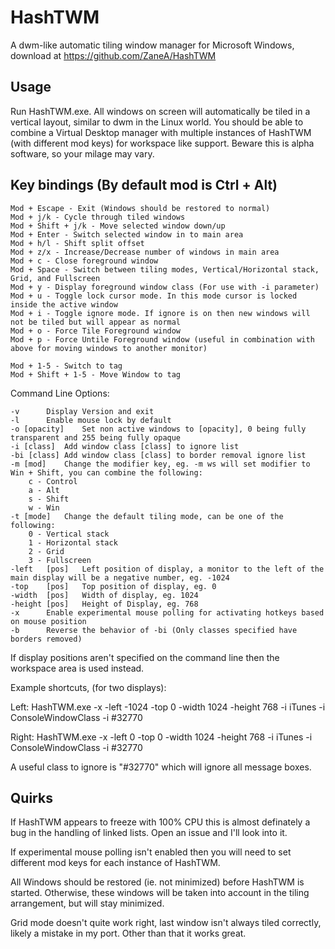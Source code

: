 HashTWM
===

A dwm-like automatic tiling window manager for Microsoft Windows, download at https://github.com/ZaneA/HashTWM

Usage
---

Run HashTWM.exe.
All windows on screen will automatically be tiled in a vertical layout, similar to dwm in the Linux world.
You should be able to combine a Virtual Desktop manager with multiple instances of HashTWM (with different mod keys) for workspace like support.
Beware this is alpha software, so your milage may vary.

Key bindings (By default mod is Ctrl + Alt)
---

    Mod + Escape - Exit (Windows should be restored to normal)
    Mod + j/k - Cycle through tiled windows
    Mod + Shift + j/k - Move selected window down/up
    Mod + Enter - Switch selected window in to main area
    Mod + h/l - Shift split offset
    Mod + z/x - Increase/Decrease number of windows in main area
    Mod + c - Close foreground window
    Mod + Space - Switch between tiling modes, Vertical/Horizontal stack, Grid, and Fullscreen
    Mod + y - Display foreground window class (For use with -i parameter)
    Mod + u - Toggle lock cursor mode. In this mode cursor is locked inside the active window
    Mod + i - Toggle ignore mode. If ignore is on then new windows will not be tiled but will appear as normal
    Mod + o - Force Tile Foreground window
    Mod + p - Force Untile Foreground window (useful in combination with above for moving windows to another monitor)

    Mod + 1-5 - Switch to tag
    Mod + Shift + 1-5 - Move Window to tag


Command Line Options:

    -v		Display Version and exit
    -l		Enable mouse lock by default
    -o [opacity]	Set non active windows to [opacity], 0 being fully transparent and 255 being fully opaque
    -i [class]	Add window class [class] to ignore list
    -bi [class]	Add window class [class] to border removal ignore list
    -m [mod]	Change the modifier key, eg. -m ws will set modifier to Win + Shift, you can combine the following:
        c - Control
        a - Alt
        s - Shift
        w - Win
    -t [mode]	Change the default tiling mode, can be one of the following:
        0 - Vertical stack
        1 - Horizontal stack
        2 - Grid
        3 - Fullscreen
    -left	[pos]	Left position of display, a monitor to the left of the main display will be a negative number, eg. -1024
    -top 	[pos]	Top position of display, eg. 0
    -width	[pos]	Width of display, eg. 1024
    -height [pos]	Height of Display, eg. 768
    -x		Enable experimental mouse polling for activating hotkeys based on mouse position
    -b		Reverse the behavior of -bi (Only classes specified have borders removed)

If display positions aren't specified on the command line then the workspace area is used instead.


Example shortcuts, (for two displays):

Left: HashTWM.exe -x -left -1024 -top 0 -width 1024 -height 768 -i iTunes -i ConsoleWindowClass -i #32770

Right: HashTWM.exe -x -left 0 -top 0 -width 1024 -height 768 -i iTunes -i ConsoleWindowClass -i #32770

A useful class to ignore is "#32770" which will ignore all message boxes.

Quirks
---

If HashTWM appears to freeze with 100% CPU this is almost definately a bug in the handling of linked lists. Open an issue and I'll look into it.

If experimental mouse polling isn't enabled then you will need to set different mod keys for each instance of HashTWM.

All Windows should be restored (ie. not minimized) before HashTWM is started. Otherwise, these windows will be taken into account in the tiling arrangement, but will stay minimized.

Grid mode doesn't quite work right, last window isn't always tiled correctly, likely a mistake in my port. Other than that it works great.
